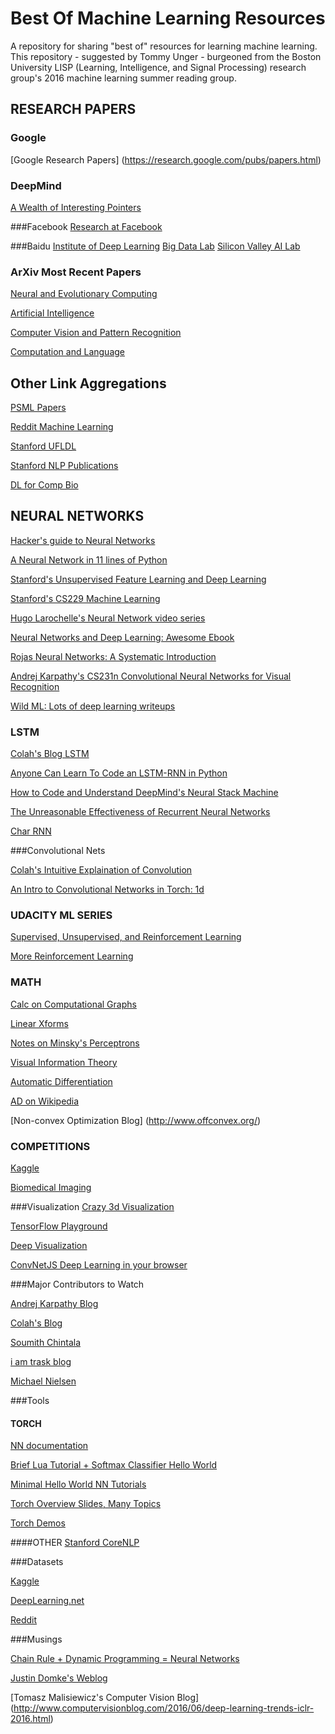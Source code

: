 # Best Of Machine Learning Resources
A repository for sharing "best of" resources for learning machine learning. This repository - suggested by Tommy Unger - burgeoned from the Boston University LISP (Learning, Intelligence, and Signal Processing) research group's 2016 machine learning summer reading group.

## RESEARCH PAPERS

### Google
[Google Research Papers] (https://research.google.com/pubs/papers.html)

### DeepMind
[A Wealth of Interesting Pointers](https://deepmind.com/publications.html)

###Facebook
[Research at Facebook](https://research.facebook.com/publications/)

###Baidu
[Institute of Deep Learning](http://research.baidu.com/institute-of-deep-learning/)
[Big Data Lab](http://research.baidu.com/big-data-lab/)
[Silicon Valley AI Lab](http://research.baidu.com/silicon-valley-ai-lab/)

### ArXiv Most Recent Papers

[Neural and Evolutionary Computing](http://arxiv.org/list/cs.NE/recent)

[Artificial Intelligence](http://arxiv.org/list/cs.AI/recent)

[Computer Vision and Pattern Recognition](http://arxiv.org/list/cs.CV/recent)

[Computation and Language](http://arxiv.org/list/cs.CL/recent)

## Other Link Aggregations

[PSML Papers](https://github.com/PSML/papers)

[Reddit Machine Learning](https://www.reddit.com/r/MachineLearning/wiki/index)

[Stanford UFLDL](http://deeplearning.stanford.edu/wiki/index.php/UFLDL_Recommended_Readings)

[Stanford NLP Publications](http://nlp.stanford.edu/pubs/)

[DL for Comp Bio](https://github.com/pimentel/deep_learning_papers)

## NEURAL NETWORKS

[Hacker's guide to Neural Networks](http://karpathy.github.io/neuralnets/)

[A Neural Network in 11 lines of Python](https://iamtrask.github.io//2015/07/12/basic-python-network/)

[Stanford's Unsupervised Feature Learning and Deep Learning](http://deeplearning.stanford.edu/wiki/index.php/UFLDL_Tutorial)

[Stanford's CS229 Machine Learning](http://cs229.stanford.edu/materials.html)

[Hugo Larochelle's Neural Network video series](https://www.youtube.com/playlist?list=PL6Xpj9I5qXYEcOhn7TqghAJ6NAPrNmUBH)

[Neural Networks and Deep Learning: Awesome Ebook](http://neuralnetworksanddeeplearning.com/index.html)

[Rojas Neural Networks: A Systematic Introduction](https://page.mi.fu-berlin.de/rojas/neural/neuron.pdf)

[Andrej Karpathy's CS231n Convolutional Neural Networks for Visual Recognition](http://cs231n.github.io/assignments2016/assignment1/)

[Wild ML: Lots of deep learning writeups](http://www.wildml.com/)

### LSTM

[Colah's Blog LSTM](http://colah.github.io/posts/2015-08-Understanding-LSTMs/)

[Anyone Can Learn To Code an LSTM-RNN in Python](https://iamtrask.github.io//2015/11/15/anyone-can-code-lstm/)

[How to Code and Understand DeepMind's Neural Stack Machine](https://iamtrask.github.io//2016/02/25/deepminds-neural-stack-machine/)

[The Unreasonable Effectiveness of Recurrent Neural Networks](http://karpathy.github.io/2015/05/21/rnn-effectiveness/)

[Char RNN](https://github.com/karpathy/char-rnn)

###Convolutional Nets

[Colah's Intuitive Explaination of Convolution](http://colah.github.io/posts/2014-07-Understanding-Convolutions/)

[An Intro to Convolutional Networks in Torch: 1d](http://supercomputingblog.com/machinelearning/an-intro-to-convolutional-networks-in-torch/)

### UDACITY ML SERIES

[Supervised, Unsupervised, and Reinforcement Learning](https://www.udacity.com/course/machine-learning--ud262)

[More Reinforcement Learning](https://www.udacity.com/course/reinforcement-learning--ud600)

### MATH

[Calc on Computational Graphs](http://colah.github.io/posts/2015-08-Backprop/)

[Linear Xforms](http://linear.ups.edu/html/section-LT.html)

[Notes on Minsky's Perceptrons](http://www.cacs.louisiana.edu/~maida/Classes/csce588/chapter6_supervisedLearning_weekOfMar30.pdf)

[Visual Information Theory](http://colah.github.io/posts/2015-09-Visual-Information/)

[Automatic Differentiation](http://alexey.radul.name/ideas/2013/introduction-to-automatic-differentiation/#ad-tool-space)

[AD on Wikipedia](https://en.wikipedia.org/wiki/Automatic_differentiation)

[Non-convex Optimization Blog] (http://www.offconvex.org/)

### COMPETITIONS

[Kaggle](https://www.kaggle.com/)

[Biomedical Imaging](http://grand-challenge.org/All_Challenges/)

###Visualization
[Crazy 3d Visualization](http://www.robertsdionne.com/bouncingball/)

[TensorFlow Playground](http://playground.tensorflow.org/)

[Deep Visualization](http://yosinski.com/deepvis)

[ConvNetJS Deep Learning in your browser](http://cs.stanford.edu/people/karpathy/convnetjs/)

###Major Contributors to Watch

[Andrej Karpathy Blog](http://karpathy.github.io/)

[Colah's Blog](http://colah.github.io/)

[Soumith Chintala](https://github.com/soumith)

[i am trask blog](https://iamtrask.github.io/)

[Michael Nielsen](http://michaelnielsen.org/)

###Tools
#### TORCH
[NN documentation](https://github.com/torch/nn/tree/master/doc)

[Brief Lua Tutorial + Softmax Classifier Hello World](http://mdtux89.github.io/2015/12/11/torch-tutorial.html)

[Minimal Hello World NN Tutorials](https://github.com/rudrapoudel/hello_ml)

[Torch Overview Slides, Many Topics](https://github.com/nicholas-leonard/slides/blob/master/torch7.md)

[Torch Demos](https://github.com/torch/demos)

####OTHER
[Stanford CoreNLP](http://stanfordnlp.github.io/CoreNLP/index.html)

###Datasets

[Kaggle](https://www.kaggle.com/datasets)

[DeepLearning.net](http://deeplearning.net/datasets/)

[Reddit](https://www.reddit.com/r/datasets)

###Musings

[Chain Rule + Dynamic Programming = Neural Networks](http://blog.ezyang.com/2011/05/neural-networks/)

[Justin Domke's Weblog](https://justindomke.wordpress.com/)

[Tomasz Malisiewicz's Computer Vision Blog] (http://www.computervisionblog.com/2016/06/deep-learning-trends-iclr-2016.html)
